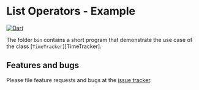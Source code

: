 # List Operators - Example
[![Dart](https://github.com/simphotonics/list_operators/actions/workflows/dart.yml/badge.svg)](https://github.com/simphotonics/list_operators/actions/workflows/dart.yml)

The folder `bin` contains a short program that demonstrate the use case of
the class [`TimeTracker`][TimeTracker].


## Features and bugs

Please file feature requests and bugs at the [issue tracker][tracker].

[tracker]: https://github.com/simphotonics/time_tracker/issues

[time_tracker]: https://pub.dev/packages/time_tracker